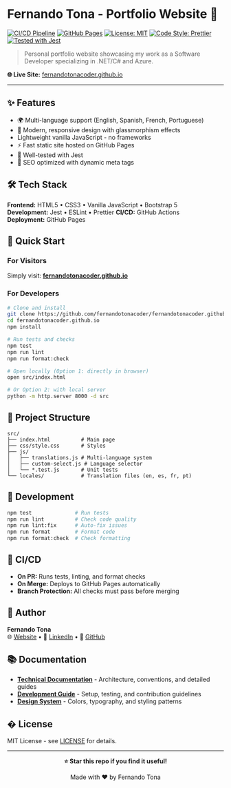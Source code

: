 # Fernando Tona - Portfolio Website 🚀

[![CI/CD Pipeline](https://github.com/fernandotonacoder/fernandotonacoder.github.io/actions/workflows/ci-cd.yml/badge.svg)](https://github.com/fernandotonacoder/fernandotonacoder.github.io/actions/workflows/ci-cd.yml)
[![GitHub Pages](https://img.shields.io/badge/GitHub%20Pages-deployed-success?logo=github)](https://fernandotonacoder.github.io)
[![License: MIT](https://img.shields.io/badge/License-MIT-yellow.svg)](https://opensource.org/licenses/MIT)
[![Code Style: Prettier](https://img.shields.io/badge/code_style-prettier-ff69b4.svg)](https://github.com/prettier/prettier)
[![Tested with Jest](https://img.shields.io/badge/tested_with-jest-99424f.svg?logo=jest)](https://github.com/facebook/jest)

> Personal portfolio website showcasing my work as a Software Developer specializing in .NET/C# and Azure.

**🌐 Live Site:** [fernandotonacoder.github.io](https://fernandotonacoder.github.io)

---

## ✨ Features

- 🌍 Multi-language support (English, Spanish, French, Portuguese)
- 🎨 Modern, responsive design with glassmorphism effects
-  Lightweight vanilla JavaScript - no frameworks
- ⚡ Fast static site hosted on GitHub Pages
- 🔧 Well-tested with Jest
- 🎯 SEO optimized with dynamic meta tags

## 🛠️ Tech Stack

**Frontend:** HTML5 • CSS3 • Vanilla JavaScript • Bootstrap 5  
**Development:** Jest • ESLint • Prettier
**CI/CD:** GitHub Actions  
**Deployment:** GitHub Pages

## 🚀 Quick Start

### For Visitors
Simply visit: **[fernandotonacoder.github.io](https://fernandotonacoder.github.io)**

### For Developers
```bash
# Clone and install
git clone https://github.com/fernandotonacoder/fernandotonacoder.github.io.git
cd fernandotonacoder.github.io
npm install

# Run tests and checks
npm test
npm run lint
npm run format:check

# Open locally (Option 1: directly in browser)
open src/index.html

# Or Option 2: with local server
python -m http.server 8000 -d src
```

## 📂 Project Structure

```
src/
├── index.html          # Main page
├── css/style.css       # Styles
├── js/
│   ├── translations.js # Multi-language system
│   ├── custom-select.js # Language selector
│   └── *.test.js       # Unit tests
└── locales/            # Translation files (en, es, fr, pt)
```

## 🧪 Development

```bash
npm test              # Run tests
npm run lint          # Check code quality
npm run lint:fix      # Auto-fix issues
npm run format        # Format code
npm run format:check  # Check formatting
```

## 🔄 CI/CD

- **On PR:** Runs tests, linting, and format checks
- **On Merge:** Deploys to GitHub Pages automatically
- **Branch Protection:** All checks must pass before merging

## 👤 Author

**Fernando Tona**  
🌐 [Website](https://fernandotonacoder.github.io) • 💼 [LinkedIn](https://www.linkedin.com/in/fernandotona/) • 🐙 [GitHub](https://github.com/fernandotonacoder)

## 📚 Documentation

- **[Technical Documentation](docs/project-instructions.md)** - Architecture, conventions, and detailed guides
- **[Development Guide](docs/development.md)** - Setup, testing, and contribution guidelines
- **[Design System](docs/design.md)** - Colors, typography, and styling patterns

## � License

MIT License - see [LICENSE](LICENSE) for details.

---

<div align="center">

**⭐ Star this repo if you find it useful!**

Made with ❤️ by Fernando Tona

</div>
